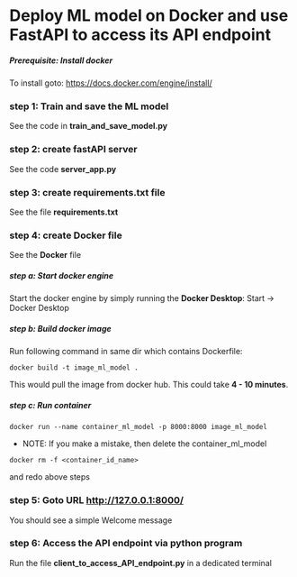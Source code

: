 # Deploy ML model on Docker and use FastAPI to access its API endpoint

##### Prerequisite: Install docker
To install goto: https://docs.docker.com/engine/install/

### step 1: Train and save the ML model
See the code in **train_and_save_model.py**

### step 2: create fastAPI server

See the code **server_app.py**

### step 3: create requirements.txt file

See the file **requirements.txt**

### step 4: create Docker file
See the **Docker** file

##### step a: Start docker engine
Start the docker engine by simply running the **Docker Desktop**: Start -> Docker Desktop

##### step b: Build docker image
Run following command in same dir which contains Dockerfile:
```
docker build -t image_ml_model .
```
This would pull the image from docker hub. This could take **4 - 10 minutes**.

##### step c: Run container
```
docker run --name container_ml_model -p 8000:8000 image_ml_model
```

- NOTE: If you make a mistake, then delete the container_ml_model 
```
docker rm -f <container_id_name>
```
and redo above steps

### step 5: Goto URL http://127.0.0.1:8000/
You should see a simple Welcome message

### step 6: Access the API endpoint via python program
Run the file **client_to_access_API_endpoint.py** in a dedicated terminal


